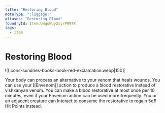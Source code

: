 ```yaml
---
title: "Restoring Blood"
noteType: ":luggage:"
aliases: "Restoring Blood"
foundryId: Item.UwguWuy2syrPR97K
tags:
  - Item
---
```


# Restoring Blood
![[icons-sundries-books-book-red-exclamation.webp|150]]

Your body can process an alternative to your venom that heals wounds. You can use your [[Envenom]] action to produce a blood restorative instead of vishkanyan venom. You can make a blood restorative at most once per 10 minutes, even if your Envenom action can be used more frequently. You or an adjacent creature can Interact to consume the restorative to regain 5d6 Hit Points instead.
